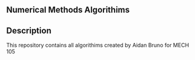 ## Numerical Methods Algorithims ##
## Description ##
This repository contains all algorithims created by Aidan Bruno 
for MECH 105
